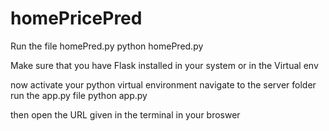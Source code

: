 # homePricePred
Run the file homePred.py 
python homePred.py

Make sure that you have Flask installed in  your system or in the Virtual env

now activate your python virtual environment
navigate to the server folder run the app.py file 
python app.py

then open the URL given in the terminal in your broswer

